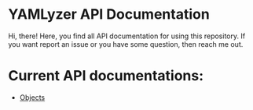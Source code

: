 # YAMLyzer API Documentation

Hi, there! Here, you find all API documentation for using this repository.
If you want report an issue or you have some question, then reach me out.

# Current API documentations:
- [Objects](https://github.com/DavidKeszei/YAMLyzer/tree/nightly/YAMLyzer/Objects)

